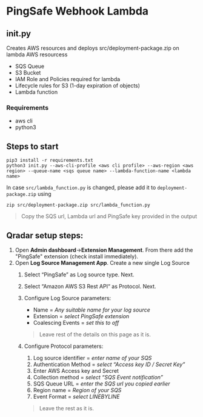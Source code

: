 # PingSafe Webhook Lambda

## init.py
Creates AWS resources and deploys src/deployment-package.zip on lambda
AWS resourcess
- SQS Queue
- S3 Bucket
- IAM Role and Policies required for lambda
- Lifecycle rules for S3 (1-day expiration of objects)
- Lambda function 

### Requirements
- aws cli
- python3

## Steps to start
```shell
pip3 install -r requirements.txt
python3 init.py --aws-cli-profile <aws cli profile> --aws-region <aws region> --queue-name <sqs queue name> --lambda-function-name <lambda name>
```

In case `src/lambda_function.py` is changed, please add it to `deployment-package.zip` using
```shell
zip src/deployment-package.zip src/lambda_function.py
```
> Copy the SQS url, Lambda url and PingSafe key provided in the output

## Qradar setup steps:
    
1.  Open **Admin dashboard**->**Extension Management**. From there add the "PingSafe" extension (check install immediately).
2.  Open **Log Source Management App**. Create a new single Log Source
    1.  Select “PingSafe” as Log source type. Next.
    2.  Select “Amazon AWS S3 Rest API“ as Protocol. Next.
    3.  Configure Log Source parameters:
        *  Name = _Any suitable name for your log source_
        *  Extension = _select PingSafe extension_
        *  Coalescing Events = _set this to off_
        >  Leave rest of the details on this page as it is.
    4.  Configure Protocol parameters:

          1.  Log source identifier = _enter name of your SQS_
          2.  Authentication Method = _select “Access key ID / Secret Key”_
          3.  Enter AWS Access key and Secret
          4.  Collection method = _select “SQS Event notification”_
          5.  SQS Queue URL = _enter the SQS url you copied earlier_
          6.  Region name = _Region of your SQS_
          7.  Event Format = _select LINEBYLINE_
          >  Leave the rest as it is.
